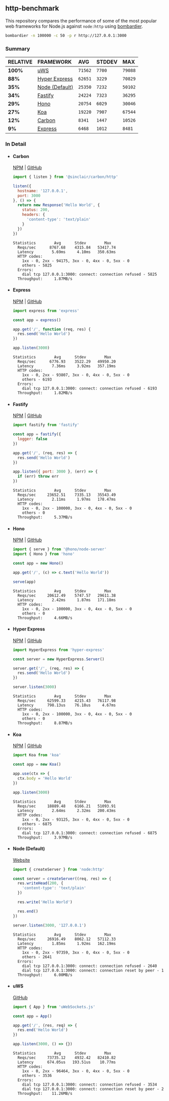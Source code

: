 ## http-benchmark

This repository compares the performance of some of the most popular web frameworks for Node.js against `node:http` using [bombardier](https://github.com/codesenberg/bombardier).

```bash
bombardier -n 100000 -c 50 -p r http://127.0.0.1:3000
```

### Summary

| RELATIVE | FRAMEWORK | AVG | STDDEV | MAX |
| :--- | :--- | :--- | :--- | :--- |
| **100%** | [uWS](#uws) | `71562` | `7700` | `79088` |
| **88%** | [Hyper Express](#hyper-express) | `62651` | `3229` | `70829` |
| **35%** | [Node (Default)](#node-default) | `25350` | `7232` | `50102` |
| **34%** | [Fastify](#fastify) | `24224` | `7323` | `36295` |
| **29%** | [Hono](#hono) | `20754` | `6029` | `30046` |
| **27%** | [Koa](#koa) | `19220` | `7907` | `67544` |
| **12%** | [Carbon](#carbon) | `8341` | `1447` | `10526` |
| **9%** | [Express](#express) | `6468` | `1012` | `8481` |


### In Detail

- #### Carbon
  [NPM](https://npmjs.com/@sinclair/carbon) | [GitHub](https://github.com/sinclairzx81/carbon)
  ```js
  import { listen } from '@sinclair/carbon/http'

  listen({
    hostname: '127.0.0.1',
    port: 3000
  }, () => {
    return new Response('Hello World', {
      status: 200,
      headers: {
        'content-type': 'text/plain'
      }
    })
  })
  ```

  ```
  Statistics        Avg      Stdev        Max
    Reqs/sec      8767.68    4315.84   53417.74
    Latency        5.69ms     4.10ms   350.63ms
    HTTP codes:
      1xx - 0, 2xx - 94175, 3xx - 0, 4xx - 0, 5xx - 0
      others - 5825
    Errors:
      dial tcp 127.0.0.1:3000: connect: connection refused - 5825
    Throughput:     1.87MB/s
  ```

- #### Express
  [NPM](https://npmjs.com/express) | [GitHub](https://github.com/expressjs/express)
  ```js
  import express from 'express'

  const app = express()

  app.get('/', function (req, res) {
    res.send('Hello World')
  })

  app.listen(3000)
  ```

  ```
  Statistics        Avg      Stdev        Max
    Reqs/sec      6776.93    3522.29   49950.20
    Latency        7.36ms     3.92ms   357.19ms
    HTTP codes:
      1xx - 0, 2xx - 93807, 3xx - 0, 4xx - 0, 5xx - 0
      others - 6193
    Errors:
      dial tcp 127.0.0.1:3000: connect: connection refused - 6193
    Throughput:     1.82MB/s
  ```

- #### Fastify
  [NPM](https://npmjs.com/fastify) | [GitHub](https://github.com/fastify/fastify)
  ```js
  import fastify from 'fastify'

  const app = fastify({
    logger: false
  })

  app.get('/', (req, res) => {
    res.send('Hello World')
  })

  app.listen({ port: 3000 }, (err) => {
    if (err) throw err
  })
  ```

  ```
  Statistics        Avg      Stdev        Max
    Reqs/sec     23652.51    7335.13   35543.49
    Latency        2.11ms     1.97ms   178.47ms
    HTTP codes:
      1xx - 0, 2xx - 100000, 3xx - 0, 4xx - 0, 5xx - 0
      others - 0
    Throughput:     5.37MB/s
  ```

- #### Hono
  [NPM](https://npmjs.com/hono) | [GitHub](https://github.com/honojs/hono)
  ```js
  import { serve } from '@hono/node-server'
  import { Hono } from 'hono'

  const app = new Hono()

  app.get('/', (c) => c.text('Hello World'))

  serve(app)
  ```

  ```
  Statistics        Avg      Stdev        Max
    Reqs/sec     20612.49    5747.57   29611.38
    Latency        2.42ms     1.87ms   171.18ms
    HTTP codes:
      1xx - 0, 2xx - 100000, 3xx - 0, 4xx - 0, 5xx - 0
      others - 0
    Throughput:     4.66MB/s
  ```

- #### Hyper Express
  [NPM](https://npmjs.com/hyper-express) | [GitHub](https://github.com/kartikk221/hyper-express)
  ```js
  import HyperExpress from 'hyper-express'

  const server = new HyperExpress.Server()

  server.get('/', (req, res) => {
    res.send('Hello World')
  })

  server.listen(3000)
  ```

  ```
  Statistics        Avg      Stdev        Max
    Reqs/sec     62599.33    4215.43   76117.98
    Latency      798.13us    76.18us     4.67ms
    HTTP codes:
      1xx - 0, 2xx - 100000, 3xx - 0, 4xx - 0, 5xx - 0
      others - 0
    Throughput:     8.87MB/s
  ```

- #### Koa
  [NPM](https://npmjs.com/koa) | [GitHub](https://github.com/koajs/koa)
  ```js
  import Koa from 'koa'

  const app = new Koa()

  app.use(ctx => {
    ctx.body = 'Hello World'
  })

  app.listen(3000)
  ```

  ```
  Statistics        Avg      Stdev        Max
    Reqs/sec     18889.48    6166.21   51093.91
    Latency        2.64ms     2.32ms   200.43ms
    HTTP codes:
      1xx - 0, 2xx - 93125, 3xx - 0, 4xx - 0, 5xx - 0
      others - 6875
    Errors:
      dial tcp 127.0.0.1:3000: connect: connection refused - 6875
    Throughput:     3.97MB/s
  ```

- #### Node (Default)
  [Website](https://nodejs.org/api/http.html)
  ```js
  import { createServer } from 'node:http'

  const server = createServer((req, res) => {
    res.writeHead(200, {
      'content-type': 'text/plain'
    })

    res.write('Hello World')

    res.end()
  })

  server.listen(3000, '127.0.0.1')
  ```

  ```
  Statistics        Avg      Stdev        Max
    Reqs/sec     26916.49    8062.12   57112.33
    Latency        1.85ms     1.92ms   162.19ms
    HTTP codes:
      1xx - 0, 2xx - 97359, 3xx - 0, 4xx - 0, 5xx - 0
      others - 2641
    Errors:
      dial tcp 127.0.0.1:3000: connect: connection refused - 2640
      dial tcp 127.0.0.1:3000: connect: connection reset by peer - 1
    Throughput:     6.00MB/s
  ```

- #### uWS
  [GitHub](https://github.com/uNetworking/uWebSockets.js)
  ```js
  import { App } from 'uWebSockets.js'

  const app = App()

  app.get('/', (res, req) => {
    res.end('Hello World')
  })

  app.listen(3000, () => {})
  ```

  ```
  Statistics        Avg      Stdev        Max
    Reqs/sec     73735.12    4932.42   82410.82
    Latency      674.05us   193.51us    10.77ms
    HTTP codes:
      1xx - 0, 2xx - 96464, 3xx - 0, 4xx - 0, 5xx - 0
      others - 3536
    Errors:
      dial tcp 127.0.0.1:3000: connect: connection refused - 3534
      dial tcp 127.0.0.1:3000: connect: connection reset by peer - 2
    Throughput:    11.26MB/s
  ```



